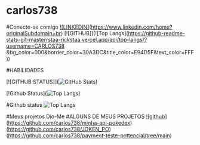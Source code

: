 # carlos738
#Conecte-se comigo
[![LINKEDIN]](https://duckduckgo.com/?t=lm&q=linkdedin&atb=v381-1&iax=images&ia=images&iai=https%3A%2F%2Femdrassociation.org.uk%2Fwp-content%2Fuploads%2F2022%2F02%2FLinkedin-Logo.png)(https://www.linkedin.com/home?originalSubdomain=br)
[![GITHUB]](![Top Langs](https://github-readme-stats-git-masterrstaa-rickstaa.vercel.app/api/top-langs/?username=CARLOS738
&bg_color=000&border_color=30A3DC&title_color=E94D5F&text_color=FFF))

#HABILIDADES

[![GITHUB STATUS]](![GitHub Stats](https://github-readme-stats.vercel.app/api?username=CARLOS738&theme=transparent&bg_color=000&border_color=30A3DC&show_icons=true&icon_color=30A3DC&title_color=E94D5F&text_color=FFF))

[!Github Status](![Top Langs](https://github-readme-stats-git-masterrstaa-rickstaa.vercel.app/api/top-langs/?username=SEUUSERNAME&bg_color=000&border_color=30A3DC&title_color=E94D5F&text_color=FFF))



#Github status
![Top Langs](https://github-readme-stats-git-masterrstaa-rickstaa.vercel.app/api/top-langs/?username=carlos738&layout=compact&bg_color=000&border_color=30A3DC&title_color=E94D5F&text_color=FFF)

#Meus projetos Dio-Me
#ALGUNS DE MEUS PROJETOS 
[![github]](https://github.com/carlos738/credit-application-system)(https://github.com/carlos738/minha-api-pokedex)(https://github.com/carlos738/JOKEN_PO)(https://github.com/carlos738/payment-teste-pottencial/tree/main) 